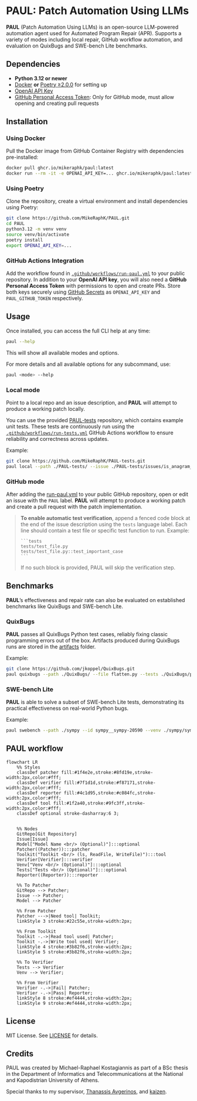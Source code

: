 # PAUL: Patch Automation Using LLMs

**PAUL** (Patch Automation Using LLMs) is an open-source LLM-powered automation agent used for Automated Program Repair (APR). Supports a variety of modes including local repair, GitHub workflow automation, and evaluation on QuixBugs and SWE-bench Lite benchmarks.


## Dependencies
- **Python 3.12 or newer**
- [Docker](https://docs.docker.com/engine/install/) **or** [Poetry ≥2.0.0](https://python-poetry.org/docs/)  for setting up
- [OpenAI API Key](https://platform.openai.com/api-keys)
- [GitHub Personal Access Token](https://docs.github.com/en/authentication/keeping-your-account-and-data-secure/managing-your-personal-access-tokens): Only for GitHub mode, must allow opening and creating pull requests


## Installation
### Using Docker
Pull the Docker image from GitHub Container Registry with dependencies pre-installed:
```bash
docker pull ghcr.io/mikeraphk/paul:latest
docker run --rm -it -e OPENAI_API_KEY=... ghcr.io/mikeraphk/paul:latest bash
``` 

### Using Poetry
Clone the repository, create a virtual environment and install dependencies using Poetry:
```bash
git clone https://github.com/MikeRaphK/PAUL.git
cd PAUL
python3.12 -m venv venv
source venv/bin/activate
poetry install
export OPENAI_API_KEY=...
```

### GitHub Actions Integration
Add the workflow found in [`.github/workflows/run-paul.yml`](.github/workflows/run-paul.yml) to your public repository. In addition to your **OpenAI API key**, you will also need a **GitHub Personal Access Token** with permissions to open and create PRs. Store both keys securely using [GitHub Secrets](https://docs.github.com/en/actions/security-guides/encrypted-secrets) as `OPENAI_API_KEY` and `PAUL_GITHUB_TOKEN` respectively.


## Usage
Once installed, you can access the full CLI help at any time:
```bash
paul --help
```
This will show all available modes and options.

For more details and all available options for any subcommand, use:
```bash
paul <mode> --help
```

### Local mode
Point to a local repo and an issue description, and **PAUL** will attempt to produce a working patch locally. 

You can use the provided [PAUL-tests](https://github.com/MikeRaphK/PAUL-tests) repository, which contains example unit tests. These tests are continuously run using the [`.github/workflows/run-tests.yml`](.github/workflows/run-tests.yml) GitHub Actions workflow to ensure reliability and correctness across updates.

Example:
```bash
git clone https://github.com/MikeRaphK/PAUL-tests.git
paul local --path ./PAUL-tests/ --issue ./PAUL-tests/issues/is_anagram_issue.txt --tests ./PAUL-tests/tests/test_is_anagram.py
```

### GitHub mode
After adding the [run-paul.yml]((.github/workflows/run-paul.yml)) to your public GitHub repository, open or edit an issue with the `PAUL` label. **PAUL** will attempt to produce a working patch and create a pull request with the patch implementation.
> **To enable automatic test verification**, append a fenced code block at the end of the issue description using the `tests` language label. Each line should contain a test file or specific test function to run. Example:
> ````
> ```tests
> tests/test_file.py
> tests/test_file.py::test_important_case
> ```
> ````
> If no such block is provided, PAUL will skip the verification step.


## Benchmarks
**PAUL**’s effectiveness and repair rate can also be evaluated on established benchmarks like QuixBugs and SWE-bench Lite.
### QuixBugs
**PAUL** passes all QuixBugs Python test cases, reliably fixing classic programming errors out of the box. Artifacts produced during QuixBugs runs are stored in the [artifacts](artifacts_quixbugs) folder.

Example:
```bash
git clone https://github.com/jkoppel/QuixBugs.git
paul quixbugs --path ./QuixBugs/ --file flatten.py --tests ./QuixBugs/python_testcases/test_flatten.py
```

### SWE-bench Lite
**PAUL** is able to solve a subset of SWE-bench Lite tests, demonstrating its practical effectiveness on real-world Python bugs.

Example:
```bash
paul swebench --path ./sympy --id sympy__sympy-20590 --venv ./sympy/sympy_venv --tests ./sympy/sympy/core/tests/test_basic.py::test_immutable
```

## PAUL workflow
```mermaid
flowchart LR
    %% Styles
    classDef patcher fill:#1f4e2e,stroke:#8fd19e,stroke-width:2px,color:#fff;
    classDef verifier fill:#7f1d1d,stroke:#f87171,stroke-width:2px,color:#fff;
    classDef reporter fill:#4c1d95,stroke:#c084fc,stroke-width:2px,color:#fff;
    classDef tool fill:#1f2a40,stroke:#9fc3ff,stroke-width:2px,color:#fff;
    classDef optional stroke-dasharray:6 3;
    

    %% Nodes
    GitRepo[Git Repository]
    Issue[Issue]
    Model["Model Name <br/> (Optional)"]:::optional
    Patcher((Patcher)):::patcher
    Toolkit("Toolkit <br/> (ls, ReadFile, WriteFile)"):::tool
    Verifier[Verifier]:::verifier
    Venv["Venv <br/> (Optional)"]:::optional
    Tests["Tests <br/> (Optional)"]:::optional
    Reporter((Reporter)):::reporter

    %% To Patcher
    GitRepo --> Patcher;
    Issue --> Patcher;
    Model --> Patcher
    
    %% From Patcher
    Patcher --->|Need tool| Toolkit;
    linkStyle 3 stroke:#22c55e,stroke-width:2px;

    %% From Toolkit
    Toolkit -.->|Read tool used| Patcher;
    Toolkit -.->|Write tool used| Verifier;
    linkStyle 4 stroke:#3b82f6,stroke-width:2px;
    linkStyle 5 stroke:#3b82f6,stroke-width:2px;

    %% To Verifier
    Tests --> Verifier
    Venv --> Verifier;
    
    %% From Verifier
    Verifier -.->|Fail| Patcher;
    Verifier -.->|Pass| Reporter;
    linkStyle 8 stroke:#ef4444,stroke-width:2px;
    linkStyle 9 stroke:#ef4444,stroke-width:2px;
```


## License
MIT License. See [LICENSE](LICENSE) for details.


## Credits
PAUL was created by Michael-Raphael Kostagiannis as part of a BSc thesis in the Department of Informatics and Telecommunications at the National and Kapodistrian University of Athens.

Special thanks to my supervisor, [Thanassis Avgerinos](https://cgi.di.uoa.gr/~thanassis/), and [kaizen](https://github.com/ethan42/kaizen).

